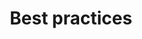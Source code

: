 ---
layout: layout-documentation
product: weaviate
sub-menu: FAQ
product-order: 1
title: Best practices
description: Quick examples of how to use Weaviate
tags: ['Help', 'Best practices']
menu-order: 2
open-graph-type: article
og-img: documentation.jpg
---